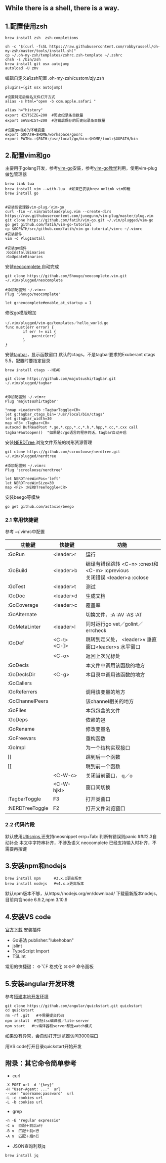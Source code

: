 While there is a shell, there is a way.
----
## 1.配置使用zsh

```shell
brew install zsh  zsh-completions

sh -c "$(curl -fsSL https://raw.githubusercontent.com/robbyrussell/oh-my-zsh/master/tools/install.sh)"
cp ~/.oh-my-zsh/templates/zshrc.zsh-template ~/.zshrc
chsh -s /bin/zsh
brew install git osx autojump 
autoload -U zmv
```
编辑自定义的zsh配置  .oh-my-zsh/custom/zjy.zsh
```shell
plugins=(git osx autojump)

#设置特定后缀名文件打开方式
alias -s html="open -b com.apple.safari "

alias h="history"
export HISTSIZE=200  #历史纪录条目数量
export SAVEHIST=200  #注销后保存的历史纪录条目数量

#设置go相关的环境变量
export GOPATH=$HOME/workspace/gosrc
export PATH=.:$PATH:/usr/local/go/bin:$HOME/tool:$GOPATH/bin
```

## 2.配置vim和go
主要用于golang开发，参考[vim-go](https://github.com/fatih/vim-go)安装，参考[vim-go教学](https://github.com/fatih/vim-go-tutorial)利用，使用vim-plug做包管理器
```
brew link lua
brew install vim --with-lua  #如果已安装brew unlink vim卸载
brew install go


#安装包管理器vim-plug／vim-go
curl -fLo ~/.vim/autoload/plug.vim --create-dirs https://raw.githubusercontent.com/junegunn/vim-plug/master/plug.vim
git clone https://github.com/fatih/vim-go.git ~/.vim/plugged/vim-go
go get github.com/fatih/vim-go-tutorial
cp $GOPATH/src/github.com/fatih/vim-go-tutorial/vimrc ~/.vimrc
#安装插件
vim -c PlugInstall  

#安装go组件
:GoInstallBinaries   
:GoUpdateBinaries
```
安装[neocomplete](https://github.com/Shougo/neocomplete.vim),自动完成
```
git clone https://github.com/Shougo/neocomplete.vim.git ~/.vim/plugged/neocomplete

#添加配置到 ~/.vimrc
Plug 'Shougo/neocomplete'

let g:neocomplete#enable_at_startup = 1
```

修改go模版增加
```
~/.vim/plugged/vim-go/templates／hello_world.go  
func must(err error) {
       	if err != nil {
       		pacnic(err)
       	}
}
```


安装[tagbar](https://github.com/majutsushi/tagbar.git)，显示函数窗口
默认的ctags，不是tagbar要求的Exuberant ctags 5.5，配置时要指定目录
```
brew install ctags --HEAD

git clone https://github.com/majutsushi/tagbar.git    ~/.vim/plugged/tagbar


#添加配置到 ~/.vimrc
Plug 'majutsushi/tagbar'

"nmap <Leader>tb :TagbarToggle<CR>
let g:tagbar_ctags_bin='/usr/local/bin/ctags' 
let g:tagbar_width=30	
map <F3> :Tagbar<CR>
autocmd BufReadPost *.go,*.cpp,*.c,*.h,*.hpp,*.cc,*.cxx call tagbar#autoopen() 	"如果是c/go语言的程序的话，tagbar自动开启
```
安装[NERDTree](https://github.com/scrooloose/nerdtree),浏览文件系统的树形资源管理
```
git clone https://github.com/scrooloose/nerdtree.git ~/.vim/plugged/nerdtree

#添加配置到 ~/.vimrc
Plug 'scrooloose/nerdtree'

let NERDTreeWinPos='left'
let NERDTreeWinSize=30
map <F2> :NERDTreeToggle<CR>
```
安装beego等模块
```
go get github.com/astaxie/beego
```
### 2.1 常用快捷键
参考 ~/.vimrc中配置

功能键 |快捷键 | 功能
------- | ------- |-------
:GoRun |\<leader\>r|运行|
:GoBuild| \<leader\>b|编译有错误跳转 \<C-n\> :cnext和\<C-m\> :cprevious<br>关闭错误 \<leader\>a  :cclose |
:GoTest |  \<leader\>t|测试|
:GoDoc |  \<leader\>d|生成文档|
:GoCoverage|\<leader\>c |覆盖率
:GoAlternate| |切换文件，:A  :AV :AS  :AT
:GoMetaLinter|\<leader\>l|同时运行go vet／golint／errcheck
:GoDef|\<C-t\> \<C-]\>|跳转到定义处， \<leader\>v 垂直窗口\<leader\>s  水平窗口
||\<C-o\>| 返回上次光标处
:GoDecls||本文件中调用该函数的地方
:GoDeclsDir|\<C-g\>|本目录中调用该函数的地方
:GoCallers||
:GoReferrers||调用该变量的地方
:GoChannelPeers||该channel相关的地方
:GoFiles||本包包含的文件
:GoDeps||依赖的包
:GoRename|| 修改变量名
:GoFreevars||重构函数
:GoImpl || 为一个结构实现接口
]]||跳到后一个函数
[[||跳到前一个函数
||\<C-W-c\>|关闭当前窗口， q／o
||\<C-W-hjkl\>|窗口间切换
:TagbarToggle|F3| 打开类窗口
:NERDTreeToggle|F2|打开文件浏览窗口


### 2.2 代码片段
默认使用[Ultisnips](https://github.com/fatih/vim-go/blob/master/gosnippets/UltiSnips/go.snippets),还支持neosnippet
errp+Tab:  判断有错误则panic
###2.3自动补全
<C-n>  本文中字符串补齐，不涉及语义
neocomplete 已经支持输入时补齐，不需要再按键

## 3.安装npm和nodejs
```
brew install npm      #3.x.x更高版本
brew install nodejs   #v4.x.x更高版本
```
默认npm版本不够，从https://nodejs.org/en/download/ 下载最新版本nodejs，目前内含node 6.9.2,npm 3.10.9

## 4.安装VS code
[官方下载](https://code.visualstudio.com)
安装插件
* Go语法 publisher:"lukehoban"
* jslint
* TypeScript Import
* TSLint

常用的快捷键：
⇧⌥F  格式化
⌘⇧P  命令面板


## 5.安装angular开发环境
参考[搭建本地开发环境](https://angular.cn/docs/ts/latest/guide/setup.html)
```
git clone https://github.com/angular/quickstart.git quickstart
cd quickstart
rm -rf .git   #不需要提交代码
npm install  #包括tsc编译器／lite-server
npm start   #ts编译器和server都是watch模式
```
如果没有异常，会自动打开浏览器访问3000端口

用VS code打开目录quickstart开始开发


## 附录：其它命令简单参考
* curl

```
-X POST url -d '{key}" 
-H "User-Agent: ..."  url
--user "username:password"  url
-L -c cookies url
-L -b cookies url
```
* grep 

````
-n -E "regular expressio"
-C n  匹配＋前后n行
-B n  匹配＋前n行
-A n  匹配＋后n行
````
* JSON查询利器jq

```
brew install jq
```









